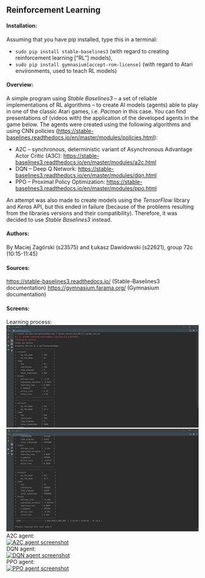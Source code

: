 ## Reinforcement Learning

#### Installation:

Assuming that you have pip installed, type this in a terminal:  
* ```sudo pip install stable-baselines3``` (with regard to creating reinforcement learning [“RL”] models),  
* ```sudo pip install gymnasium[accept-rom-license]``` (with regard to Atari environments, used to teach RL models) 

#### Overview:

A simple program using _Stable Baselines3_ – a set of reliable implementations of RL algorithms – to create AI models
(agents) able to play in one of the classic Atari games, i.e. _Pacman_ in this case. You can find presentations of
(videos with) the application of the developed agents in the game below. The agents were created using the following
algorithms and using CNN policies (https://stable-baselines.readthedocs.io/en/master/modules/policies.html):
* A2C – synchronous, deterministic variant of Asynchronous Advantage Actor Critic (A3C):
https://stable-baselines3.readthedocs.io/en/master/modules/a2c.html
* DQN – Deep Q Network: https://stable-baselines3.readthedocs.io/en/master/modules/dqn.html
* PPO – Proximal Policy Optimization: https://stable-baselines3.readthedocs.io/en/master/modules/ppo.html  

An attempt was also made to create models using the _TensorFlow_ library and _Keras_ API, but this ended in failure
(because of the problems resulting from the libraries versions and their compatibility). Therefore, it was decided to
use _Stable Baselines3_ instead.

#### Authors:

By Maciej Zagórski (s23575) and Łukasz Dawidowski (s22621), group 72c (10:15-11:45)

#### Sources:

https://stable-baselines3.readthedocs.io/ (Stable-Baselines3 documentation)
https://gymnasium.farama.org/ (Gymnasium documentation)

#### Screens:

Learning process:  
![Learning process](LearningProcess.png)  
![Learning process](LearningProcess_2.png)  
A2C agent:  
[![A2C agent screenshot](https://img.youtube.com/vi/FeNNz-DpeMw/hqdefault.jpg)](https://youtu.be/FeNNz-DpeMw)  
DQN agent:  
[![DQN agent screenshot](https://img.youtube.com/vi/_LJ_UMJsfpA/hqdefault.jpg)](https://youtu.be/_LJ_UMJsfpA)  
PPO agent:  
[![PPO agent screenshot](https://img.youtube.com/vi/uZ8pHCQOyCs/hqdefault.jpg)](https://youtu.be/uZ8pHCQOyCs)